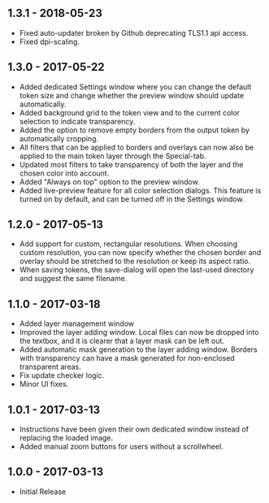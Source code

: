 ## 1.3.1 - 2018-05-23
* Fixed auto-updater broken by Github deprecating TLS1.1 api access.
* Fixed dpi-scaling.

## 1.3.0 - 2017-05-22
* Added dedicated Settings window where you can change the default token size and change whether the preview window should update automatically.
* Added background grid to the token view and to the current color selection to indicate transparency.
* Added the option to remove empty borders from the output token by automatically cropping.
* All filters that can be applied to borders and overlays can now also be applied to the main token layer through the Special-tab.
* Updated most filters to take transparency of both the layer and the chosen color into account.
* Added "Always on top" option to the preview window.
* Added live-preview feature for all color selection dialogs. This feature is turned on by default, and can be turned off in the Settings window.

## 1.2.0 - 2017-05-13
* Add support for custom, rectangular resolutions. When choosing custom resolution, you can now specify whether the chosen border and overlay should be stretched to the resolution or keep its aspect ratio.
* When saving tokens, the save-dialog will open the last-used directory and suggest the same filename.

## 1.1.0 - 2017-03-18
* Added layer management window
* Improved the layer adding window. Local files can now be dropped into the textbox, and it is clearer that a layer mask can be left out.
* Added automatic mask generation to the layer adding window. Borders with transparency can have a mask generated for non-enclosed transparent areas.
* Fix update checker logic.
* Minor UI fixes.

## 1.0.1 - 2017-03-13
* Instructions have been given their own dedicated window instead of replacing the loaded image.
* Added manual zoom buttons for users without a scrollwheel.

## 1.0.0 - 2017-03-13
* Initial Release